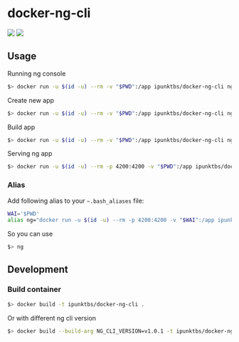 # docker-ng-cli

[![](https://images.microbadger.com/badges/image/ipunktbs/docker-ng-cli.svg)](https://microbadger.com/images/ipunktbs/docker-ng-cli "Get your own image badge on microbadger.com") [![](https://images.microbadger.com/badges/version/ipunktbs/docker-ng-cli.svg)](https://microbadger.com/images/ipunktbs/docker-ng-cli "Get your own version badge on microbadger.com")

## Usage

Running ng console
```bash
$> docker run -u $(id -u) --rm -v "$PWD":/app ipunktbs/docker-ng-cli ng
```

Create new app
```bash
$> docker run -u $(id -u) --rm -v "$PWD":/app ipunktbs/docker-ng-cli ng new MyApp
```

Build app
```bash
$> docker run -u $(id -u) --rm -v "$PWD":/app ipunktbs/docker-ng-cli ng build
```

Serving ng app
```bash
$> docker run -u $(id -u) --rm -p 4200:4200 -v "$PWD":/app ipunktbs/docker-ng-cli ng serve -host 0.0.0.0
```

### Alias

Add following alias to your `~.bash_aliases` file:
```bash
WAI='$PWD'
alias ng="docker run -u $(id -u) --rm -p 4200:4200 -v "$WAI":/app ipunktbs/docker-ng-cli:latest ng"
```

So you can use
```bash
$> ng
```

## Development

### Build container

```bash
$> docker build -t ipunktbs/docker-ng-cli .
```
Or with different ng cli version

```bash
$> docker build --build-arg NG_CLI_VERSION=v1.0.1 -t ipunktbs/docker-ng-cli .
```
